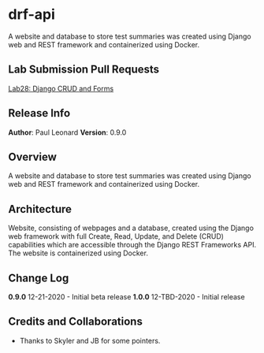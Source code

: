 # drf-api
A website and database to store test summaries was created using Django web and REST framework and containerized using Docker.

## Lab Submission Pull Requests
[Lab28: Django CRUD and Forms](https://github.com/paul-leonard/drf-api/pull/1)

## Release Info
**Author**: Paul Leonard
**Version**: 0.9.0

## Overview
A website and database to store test summaries was created using Django web and REST framework and containerized using Docker.

## Architecture
Website, consisting of webpages and a database, created using the Django web framework with full Create, Read, Update, and Delete (CRUD) capabilities which are accessible through the Django REST Frameworks API. The website is containerized using Docker.

## Change Log
**0.9.0** 12-21-2020 - Initial beta release
**1.0.0** 12-TBD-2020 - Initial release


## Credits and Collaborations
- Thanks to Skyler and JB for some pointers.